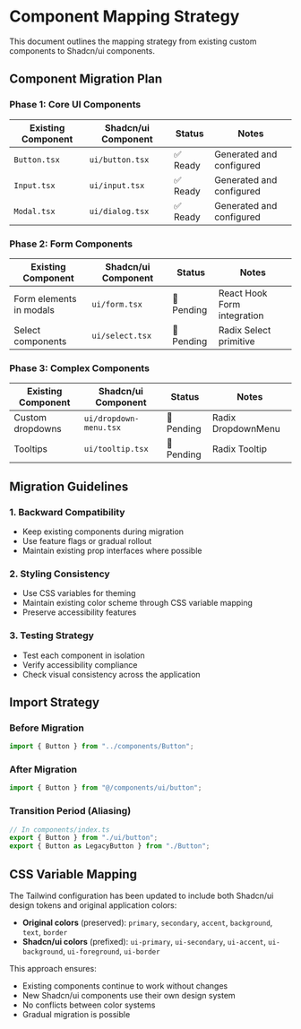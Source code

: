 # Component Mapping Strategy

This document outlines the mapping strategy from existing custom components to Shadcn/ui components.

## Component Migration Plan

### Phase 1: Core UI Components

| Existing Component | Shadcn/ui Component | Status   | Notes                    |
| ------------------ | ------------------- | -------- | ------------------------ |
| `Button.tsx`       | `ui/button.tsx`     | ✅ Ready | Generated and configured |
| `Input.tsx`        | `ui/input.tsx`      | ✅ Ready | Generated and configured |
| `Modal.tsx`        | `ui/dialog.tsx`     | ✅ Ready | Generated and configured |

### Phase 2: Form Components

| Existing Component      | Shadcn/ui Component | Status     | Notes                       |
| ----------------------- | ------------------- | ---------- | --------------------------- |
| Form elements in modals | `ui/form.tsx`       | 🔄 Pending | React Hook Form integration |
| Select components       | `ui/select.tsx`     | 🔄 Pending | Radix Select primitive      |

### Phase 3: Complex Components

| Existing Component | Shadcn/ui Component    | Status     | Notes              |
| ------------------ | ---------------------- | ---------- | ------------------ |
| Custom dropdowns   | `ui/dropdown-menu.tsx` | 🔄 Pending | Radix DropdownMenu |
| Tooltips           | `ui/tooltip.tsx`       | 🔄 Pending | Radix Tooltip      |

## Migration Guidelines

### 1. Backward Compatibility

- Keep existing components during migration
- Use feature flags or gradual rollout
- Maintain existing prop interfaces where possible

### 2. Styling Consistency

- Use CSS variables for theming
- Maintain existing color scheme through CSS variable mapping
- Preserve accessibility features

### 3. Testing Strategy

- Test each component in isolation
- Verify accessibility compliance
- Check visual consistency across the application

## Import Strategy

### Before Migration

```typescript
import { Button } from "../components/Button";
```

### After Migration

```typescript
import { Button } from "@/components/ui/button";
```

### Transition Period (Aliasing)

```typescript
// In components/index.ts
export { Button } from "./ui/button";
export { Button as LegacyButton } from "./Button";
```

## CSS Variable Mapping

The Tailwind configuration has been updated to include both Shadcn/ui design tokens and original application colors:

- **Original colors** (preserved): `primary`, `secondary`, `accent`, `background`, `text`, `border`
- **Shadcn/ui colors** (prefixed): `ui-primary`, `ui-secondary`, `ui-accent`, `ui-background`, `ui-foreground`, `ui-border`

This approach ensures:

- Existing components continue to work without changes
- New Shadcn/ui components use their own design system
- No conflicts between color systems
- Gradual migration is possible
